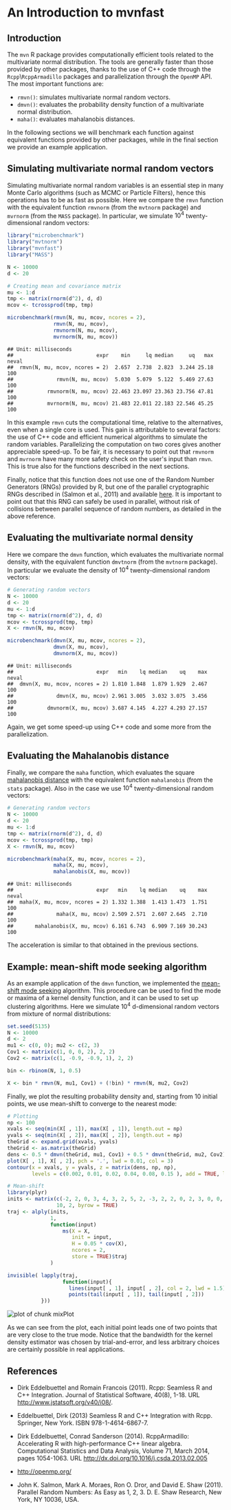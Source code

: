 
<!--
%\VignetteEngine{knitr::docco_linear}
%\VignetteIndexEntry{synlik_vignette}
-->
  
An Introduction to **mvnfast**
=======================================
  




Introduction
------------
  
The `mvn` R package provides computationally efficient tools related to the multivariate normal distribution. 
The tools are generally faster than those provided by other packages, thanks to the use of C++ code through the 
`Rcpp`\\`RcppArmadillo` packages and parallelization through the `OpenMP` API. The most important functions are:
- `rmvn()`: simulates multivariate normal random vectors.
- `dmvn()`: evaluates the probability density function of a multivariate normal distribution.  
- `maha()`: evaluates mahalanobis distances.

In the following sections we will benchmark each function against equivalent functions provided by other packages, while in the final section we provide an example application.


Simulating multivariate normal random vectors
----------------------------
  
Simulating multivariate normal random variables is an essential step in many Monte Carlo algorithms (such as MCMC or Particle Filters),
 hence this operations has to be as fast as possible. Here we compare the `rmvn` function with the equivalent function `rmvnorm` 
(from the `mvtnorm` package) and `mvrnorm` (from the `MASS` package). In particular, we simulate $10^4$ twenty-dimensional random vectors:

```r
library("microbenchmark")
library("mvtnorm")
library("mvnfast")
library("MASS")

N <- 10000
d <- 20

# Creating mean and covariance matrix
mu <- 1:d
tmp <- matrix(rnorm(d^2), d, d)
mcov <- tcrossprod(tmp, tmp)

microbenchmark(rmvn(N, mu, mcov, ncores = 2),
               rmvn(N, mu, mcov),
               rmvnorm(N, mu, mcov),
               mvrnorm(N, mu, mcov))
```

```
## Unit: milliseconds
##                           expr    min     lq median     uq   max neval
##  rmvn(N, mu, mcov, ncores = 2)  2.657  2.738  2.823  3.244 25.18   100
##              rmvn(N, mu, mcov)  5.030  5.079  5.122  5.469 27.63   100
##           rmvnorm(N, mu, mcov) 22.463 23.097 23.363 23.756 47.81   100
##           mvrnorm(N, mu, mcov) 21.483 22.011 22.183 22.546 45.25   100
```


In this example `rmvn` cuts the computational time, relative to the alternatives, even when a single core is used. This gain is attributable to several factors: the use of C++ code and efficient numerical algorithms to simulate the random variables. Parallelizing the computation on two cores gives another appreciable speed-up. To be fair, it is necessary to point out that `rmvnorm` and `mvrnorm` have many more safety check on the user's input than `rmvn`. This is true also for the functions described in the next sections.

Finally, notice that this function does not use one of the Random Number Generators (RNGs) provided by R, but one 
of the parallel cryptographic RNGs described in (Salmon et al., 2011) and available [here](http://www.sitmo.com/article/parallel-random-number-generator-in-c/). It is important to point out that this RNG can safely be used in parallel, without risk of collisions between parallel sequence of random numbers, as detailed in the above reference.

Evaluating the multivariate normal density
----------------------------

Here we compare the `dmvn` function, which evaluates the multivariate normal density,  with the equivalent function `dmvtnorm` (from the `mvtnorm` package). 
In particular we evaluate the density of $10^4$ twenty-dimensional random vectors:

```r
# Generating random vectors 
N <- 10000
d <- 20
mu <- 1:d
tmp <- matrix(rnorm(d^2), d, d)
mcov <- tcrossprod(tmp, tmp)
X <- rmvn(N, mu, mcov)

microbenchmark(dmvn(X, mu, mcov, ncores = 2),
               dmvn(X, mu, mcov),
               dmvnorm(X, mu, mcov))
```

```
## Unit: milliseconds
##                           expr   min    lq median    uq    max neval
##  dmvn(X, mu, mcov, ncores = 2) 1.810 1.848  1.879 1.929  2.467   100
##              dmvn(X, mu, mcov) 2.961 3.005  3.032 3.075  3.456   100
##           dmvnorm(X, mu, mcov) 3.687 4.145  4.227 4.293 27.157   100
```

Again, we get some speed-up using C++ code and some more from the parallelization.

Evaluating the Mahalanobis distance
----------------------------

Finally, we compare the `maha` function, which evaluates the square [mahalanobis distance](http://en.wikipedia.org/wiki/Mahalanobis_distance) with the equivalent function `mahalanobis` (from the `stats` package). 
Also in the case we use $10^4$ twenty-dimensional random vectors:

```r
# Generating random vectors 
N <- 10000
d <- 20
mu <- 1:d
tmp <- matrix(rnorm(d^2), d, d)
mcov <- tcrossprod(tmp, tmp)
X <- rmvn(N, mu, mcov)

microbenchmark(maha(X, mu, mcov, ncores = 2),
               maha(X, mu, mcov),
               mahalanobis(X, mu, mcov))
```

```
## Unit: milliseconds
##                           expr   min    lq median    uq    max neval
##  maha(X, mu, mcov, ncores = 2) 1.332 1.388  1.413 1.473  1.751   100
##              maha(X, mu, mcov) 2.509 2.571  2.607 2.645  2.710   100
##       mahalanobis(X, mu, mcov) 6.161 6.743  6.909 7.169 30.243   100
```

The acceleration is similar to that obtained in the previous sections.

Example: mean-shift mode seeking algorithm
----------------------------

As an example application of the `dmvn` function, we implemented the [mean-shift mode seeking](http://en.wikipedia.org/wiki/Mean-shift) algorithm.
This procedure can be used to find the mode or maxima of a kernel density function, and it can be used to set up
clustering algorithms. Here we simulate $10^4$ d-dimensional random vectors from mixture of normal distributions: 

```r
set.seed(5135)
N <- 10000
d <- 2
mu1 <- c(0, 0); mu2 <- c(2, 3)
Cov1 <- matrix(c(1, 0, 0, 2), 2, 2)
Cov2 <- matrix(c(1, -0.9, -0.9, 1), 2, 2)

bin <- rbinom(N, 1, 0.5)

X <- bin * rmvn(N, mu1, Cov1) + (!bin) * rmvn(N, mu2, Cov2)
```

Finally, we plot the resulting probability density and, starting from 10 initial points,  we use mean-shift to converge to the nearest mode:

```r
# Plotting
np <- 100
xvals <- seq(min(X[ , 1]), max(X[ , 1]), length.out = np)
yvals <- seq(min(X[ , 2]), max(X[ , 2]), length.out = np)
theGrid <- expand.grid(xvals, yvals) 
theGrid <- as.matrix(theGrid)
dens <- 0.5 * dmvn(theGrid, mu1, Cov1) + 0.5 * dmvn(theGrid, mu2, Cov2)
plot(X[ , 1], X[ , 2], pch = '.', lwd = 0.01, col = 3)
contour(x = xvals, y = yvals, z = matrix(dens, np, np),
        levels = c(0.002, 0.01, 0.02, 0.04, 0.08, 0.15 ), add = TRUE, lwd = 2)

# Mean-shift
library(plyr)
inits <- matrix(c(-2, 2, 0, 3, 4, 3, 2, 5, 2, -3, 2, 2, 0, 2, 3, 0, 0, -4, -2, 6), 
                10, 2, byrow = TRUE)
traj <- alply(inits,
              1,
              function(input)
                  ms(X = X, 
                     init = input, 
                     H = 0.05 * cov(X), 
                     ncores = 2, 
                     store = TRUE)$traj
              )

invisible( lapply(traj, 
                  function(input){ 
                    lines(input[ , 1], input[ , 2], col = 2, lwd = 1.5)
                    points(tail(input[ , 1]), tail(input[ , 2]))
           }))
```

<img src="figure/mixPlot.png" title="plot of chunk mixPlot" alt="plot of chunk mixPlot" style="display:block; margin: auto" style="display: block; margin: auto;" />

As we can see from the plot, each initial point leads one of two points that are very close to the true mode. Notice that the bandwidth for the kernel density estimator was chosen by trial-and-error, and less arbitrary choices are certainly possible in real applications. 
 
References
----------------------------
  
  * Dirk Eddelbuettel and Romain Francois (2011). Rcpp: Seamless R and C++ Integration. Journal of Statistical Software, 40(8),
  1-18. URL http://www.jstatsoft.org/v40/i08/.
  
  * Eddelbuettel, Dirk (2013) Seamless R and C++ Integration with Rcpp. Springer, New York. ISBN 978-1-4614-6867-7.
  
  *  Dirk Eddelbuettel, Conrad Sanderson (2014). RcppArmadillo: Accelerating R with high-performance C++ linear algebra. Computational
  Statistics and Data Analysis, Volume 71, March 2014, pages 1054-1063. URL http://dx.doi.org/10.1016/j.csda.2013.02.005

  * http://openmp.org/
  
  * John K. Salmon, Mark A. Moraes, Ron O. Dror, and David E. Shaw (2011). Parallel Random Numbers: As Easy as 1, 2, 3.
    D. E. Shaw Research, New York, NY 10036, USA.

















